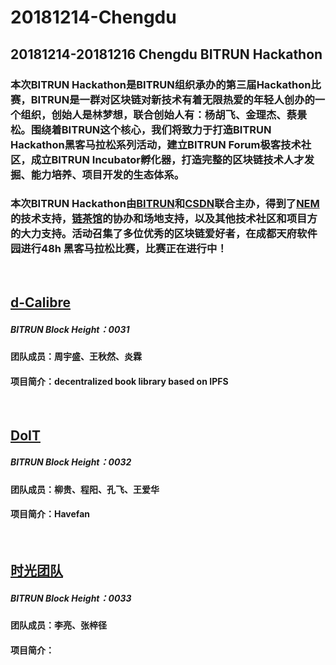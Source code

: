 # 20181214-Chengdu
20181214-20181216 Chengdu BITRUN Hackathon
----
### 本次BITRUN Hackathon是BITRUN组织承办的第三届Hackathon比赛，BITRUN是一群对区块链对新技术有着无限热爱的年轻人创办的一个组织，创始人是林梦想，联合创始人有：杨胡飞、金理杰、蔡景松。围绕着BITRUN这个核心，我们将致力于打造BITRUN Hackathon黑客马拉松系列活动，建立BITRUN Forum极客技术社区，成立BITRUN Incubator孵化器，打造完整的区块链技术人才发掘、能力培养、项目开发的生态体系。
### 本次BITRUN Hackathon由[BITRUN](http://bitruner.com/)和[CSDN](http://www.csdn.net/)联合主办，得到了[NEM](http://nem.io/)的技术支持，[链茶馆](http://www.lianchaguan.com/)的协办和场地支持，以及其他技术社区和项目方的大力支持。活动召集了多位优秀的区块链爱好者，在成都天府软件园进行48h 黑客马拉松比赛，比赛正在进行中！

<Br/>

## [d-Calibre](https://github.com/jasonzhouu/d-calibre) 
##### BITRUN Block Height：0031
#### 团队成员：周宇盛、王秋然、炎霖
#### 项目简介：decentralized book library based on IPFS

<Br/>

## [DoIT](https://github.com/RobinLG/Havefan) 
##### BITRUN Block Height：0032
#### 团队成员：柳贵、程阳、孔飞、王爱华
#### 项目简介：Havefan


<Br/>

## [时光团队](https://gitlab.com/zzj0402/cele) 
##### BITRUN Block Height：0033
#### 团队成员：李亮、张梓径
#### 项目简介：


